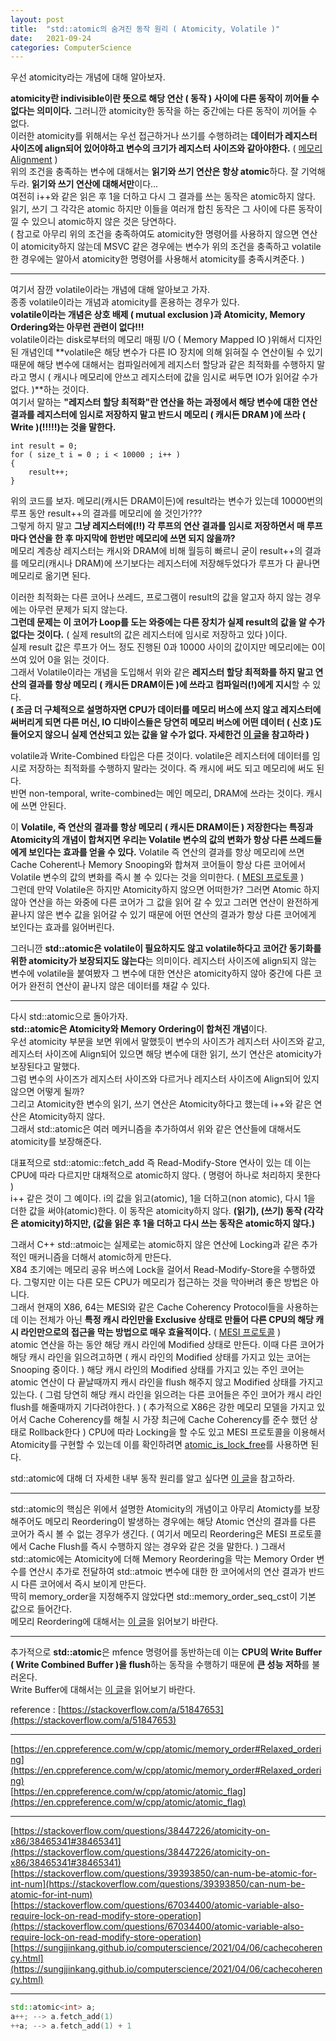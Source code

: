 ```yaml
---
layout: post
title:  "std::atomic의 숨겨진 동작 원리 ( Atomicity, Volatile )"
date:   2021-09-24
categories: ComputerScience
---
```


우선 atomicity라는 개념에 대해 알아보자.        

**atomicity란 indivisible이란 뜻으로 해당 연산 ( 동작 ) 사이에 다른 동작이 끼어들 수 없다는 의미이다.** 그러니깐 atomicity한 동작을 하는 중간에는 다른 동작이 끼어들 수 없다.                          
이러한 atomicity를 위해서는 우선 접근하거나 쓰기를 수행하려는 **데이터가 레지스터 사이즈에 align되어 있어야하고 변수의 크기가 레지스터 사이즈와 같아야한다.** ( [메모리 Alignment](https://sungjjinkang.github.io/computerscience/2021/03/28/memoryalignment.html) )        
위의 조건을 충족하는 변수에 대해서는 **읽기와 쓰기 연산은 항상 atomic**하다. 잘 기억해두라. **읽기와 쓰기 연산에 대해서만**이다...      
여전히 i++와 같은 읽은 후 1을 더하고 다시 그 결과를 쓰는 동작은 atomic하지 않다. 읽기, 쓰기 그 각각은 atomic 하지만 이들을 여러개 합친 동작은 그 사이에 다른 동작이 낄 수 있으니 atomic하지 않은 것은 당연하다.      
( 참고로 아무리 위의 조건을 충족하여도 atomicity한 명령어를 사용하지 않으면 연산이 atomicity하지 않는데 MSVC 같은 경우에는 변수가 위의 조건을 충족하고 volatile한 경우에는 알아서 atomicity한 명령어를 사용해서 atomicity를 충족시켜준다. )                 

------------------------

여기서 잠깐 volatile이라는 개념에 대해 알아보고 가자.           
종종 volatile이라는 개념과 atomicity를 혼용하는 경우가 있다.       
**volatile이라는 개념은 상호 배제 ( mutual exclusion )과 Atomicity, Memory Ordering와는 아무런 관련이 없다!!!**              
volatile이라는 disk로부터의 메모리 매핑 I/O ( Memory Mapped IO )위해서 디자인된 개념인데 **volatile은 해당 변수가 다른 IO 장치에 의해 읽혀질 수 연산이될 수 있기 때문에 해당 변수에 대해서는 컴파일러에게 레지스터 할당과 같은 최적화를 수행하지 말라고 명시 ( 캐시나 메모리에 안쓰고 레지스터에 값을 임시로 써두면 IO가 읽어갈 수가 없다. )**하는 것이다.     
여기서 말하는 **"레지스터 할당 최적화"란 연산을 하는 과정에서 해당 변수에 대한 연산 결과를 레지스터에 임시로 저장하지 말고 반드시 메모리 ( 캐시든 DRAM )에 쓰라 ( Write )(!!!!!)는 것을 말한다.**                  

```
int result = 0;
for ( size_t i = 0 ; i < 10000 ; i++ )
{
    result++;
}
```
위의 코드를 보자. 메모리(캐시든 DRAM이든)에 result라는 변수가 있는데 10000번의 루프 동안 result++의 결과를 메모리에 쓸 것인가???       
그렇게 하지 말고 **그냥 레지스터에(!!) 각 루프의 연산 결과를 임시로 저장하면서 매 루프마다 연산을 한 후 마지막에 한번만 메모리에 쓰면 되지 않을까?**                    
메모리 계층상 레지스터는 캐시와 DRAM에 비해 월등히 빠르니 굳이 result++의 결과를 메모리(캐시나 DRAM)에 쓰기보다는 레지스터에 저장해두었다가 루프가 다 끝나면 메모리로 옮기면 된다.         

이러한 최적화는 다른 코어나 쓰레드, 프로그램이 result의 값을 알고자 하지 않는 경우에는 아무런 문제가 되지 않는다.         
**그런데 문제는 이 코어가 Loop를 도는 와중에는 다른 장치가 실제 result의 값을 알 수가 없다는 것이다.** ( 실제 result의 값은 레지스터에 임시로 저장하고 있다 )이다.               
실제 result 값은 루프가 어느 정도 진행된 0과 10000 사이의 값이지만 메모리에는 0이 쓰여 있어 0을 읽는 것이다.      
그래서 Volatile이라는 개념을 도입해서 위와 같은 **레지스터 할당 최적화를 하지 말고 연산의 결과를 항상 메모리 ( 캐시든 DRAM이든 )에 쓰라고 컴파일러(!)에게 지시**할 수 있다.              
**( 조금 더 구체적으로 설명하자면 CPU가 데이터를 메모리 버스에 쓰지 않고 레지스터에 써버리게 되면 다른 머신, IO 디바이스들은 당연히 메모리 버스에 어떤 데이터 ( 신호 )도 들어오지 않으니 실제 연산되고 있는 값을 알 수가 없다. 자세한건 [이 글](https://sungjjinkang.github.io/computerscience/2021/09/26/IO_System.html)을 참고하라 )**                 

volatile과 Write-Combined 타입은 다른 것이다. volatile은 레지스터에 데이터를 임시로 저장하는 최적화를 수행하지 말라는 것이다. 즉 캐시에 써도 되고 메모리에 써도 된다.          
반면 non-temporal, write-combined는 메인 메모리, DRAM에 쓰라는 것이다. 캐시에 쓰면 안된다.         

이 **Volatile, 즉 연산의 결과를 항상 메모리 ( 캐시든 DRAM이든 ) 저장한다는 특징과 Atomicity의 개념이 합쳐지면 우리는 Volatile 변수의 값의 변화가 항상 다른 쓰레드들에게 보인다는 효과를 얻을 수 있다.** Volatile 즉 연산의 결과를 항상 메모리에 쓰면 Cache Coherent나 Memory Snooping와 합쳐져 코어들이 항상 다른 코어에서 Volatile 변수의 값의 변화를 즉시 볼 수 있다는 것을 의미한다. ( [MESI 프로토콜](https://sungjjinkang.github.io/computerscience/2021/04/06/cachecoherency.html) )                     
그런데 만약 Volatile은 하지만 Atomicity하지 않으면 어떠한가? 그러면 Atomic 하지 않아 연산을 하는 와중에 다른 코어가 그 값을 읽어 갈 수 있고 그러면 연산이 완전하게 끝나지 않은 변수 값을 읽어갈 수 있기 때문에 어떤 연산의 결과가 항상 다른 코어에게 보인다는 효과를 잃어버린다.      

그러니깐 **std::atomic은 volatile이 필요하지도 않고 volatile하다고 코어간 동기화를 위한 atomicity가 보장되지도 않는다**는 의미이다. 레지스터 사이즈에 align되지 않는 변수에 volatile을 붙여봤자 그 변수에 대한 연산은 atomicity하지 않아 중간에 다른 코어가 완전히 연산이 끝나지 않은 데이터를 채갈 수 있다.          


------------------------------

다시 std::atomic으로 돌아가자.          
**std::atomic은 Atomicity와 Memory Ordering이 합쳐진 개념**이다.                 
우선 atomicity 부분을 보면 위에서 말했듯이 변수의 사이즈가 레지스터 사이즈와 같고, 레지스터 사이즈에 Align되어 있으면 해당 변수에 대한 읽기, 쓰기 연산은 atomicity가 보장된다고 말했다.           
그럼 변수의 사이즈가 레지스터 사이즈와 다르거나 레지스터 사이즈에 Align되어 있지 않으면 어떻게 될까?      
그리고 Atomicity한 변수의 읽기, 쓰기 연산은 Atomicity하다고 했는데 i++와 같은 연산은 Atomicity하지 않다.          
그래서 std::atomic은 여러 메커니즘을 추가하여서 위와 같은 연산들에 대해서도 atomicity를 보장해준다.           
                
대표적으로 std::atomic::fetch_add 즉 Read-Modify-Store 연사이 있는 데 이는 CPU에 따라 다르지만 대채적으로 atomic하지 않다. ( 명령어 하나로 처리하지 못한다 )        
i++ 같은 것이 그 예이다. i의 값을 읽고(atomic), 1을 더하고(non atomic), 다시 1을 더한 값을 써야(atomic)한다. 이 동작은 atomicity하지 않다. **(읽기), (쓰기) 동작 (각각은 atomicity)하지만, (값을 읽은 후 1을 더하고 다시 쓰는 동작은 atomic하지 않다.)**            

그래서 C++ std::atmoic는 실제로는 atomic하지 않은 연산에 Locking과 같은 추가적인 매커니즘을 더해서 atomic하게 만든다.               
X84 초기에는 메모리 공유 버스에 Lock을 걸어서 Read-Modify-Store을 수행하였다. 그렇지만 이는 다른 모든 CPU가 메모리가 접근하는 것을 막아버려 좋은 방법은 아니다.            
그래서 현재의 X86, 64는 MESI와 같은 Cache Coherency Protocol들을 사용하는 데 이는 전체가 아닌 **특정 캐시 라인만을 Exclusive 상태로 만들어 다른 CPU의 해당 캐시 라인만으로의 접근을 막는 방법으로 매우 효율적이다.** ( [MESI 프로토콜](https://sungjjinkang.github.io/computerscience/2021/04/06/cachecoherency.html) )                 
atomic 연산을 하는 동안 해당 캐시 라인에 Modified 상태로 만든다. 이때 다른 코어가 해당 캐시 라인을 읽으려고하면 ( 캐시 라인의 Modified 상태를 가지고 있는 코어는 Snooping 중이다. ) 해당 캐시 라인의 Modified 상태를 가지고 있는 주인 코어는 atomic 연산이 다 끝날때까지 캐시 라인을 flush 해주지 않고 Modified 상태를 가지고 있는다. ( 그럼 당연히 해당 캐시 라인을 읽으려는 다른 코어들은 주인 코어가 캐시 라인 flush를 해줄때까지 기다려야한다. ) ( 추가적으로 X86은 강한 메모리 모델을 가지고 있어서 Cache Coherency를 해칠 시 가장 최근에 Cache Coherency를 준수 했던 상태로 Rollback한다 )
CPU에 따라 Locking을 할 수도 있고 MESI 프로토콜을 이용해서 Atomicity를 구현할 수 있는데 이를 확인하려면 [atomic_is_lock_free](https://en.cppreference.com/w/cpp/atomic/atomic_is_lock_free)를 사용하면 된다.         

std::atomic에 대해 더 자세한 내부 동작 원리를 알고 싶다면 [이 글](https://fgiesen.wordpress.com/2014/08/18/atomics-and-contention/)을 참고하라.          

-------------------------------------------------


std::atomic의 핵심은 위에서 설명한 Atomicity의 개념이고 아무리 Atomicty를 보장해주어도 메모리 Reordering이 발생하는 경우에는 해당 Atomic 연산의 결과를 다른 코어가 즉시 볼 수 없는 경우가 생긴다. ( 여기서 메모리 Reordering은 MESI 프로토콜에서 Cache Flush를 즉시 수행하지 않는 경우와 같은 것을 말한다. ) 그래서 std::atomic에는 Atomicity에 더해 Memory Reordering을 막는 Memory Order 변수를 연산시 추가로 전달하여 std::atmoic 변수에 대한 한 코어에서의 연산 결과가 반드시 다른 코어에서 즉시 보이게 만든다.      
딱히 memory_order을 지정해주지 않았다면 std::memory_order_seq_cst이 기본 값으로 들어간다.                        
메모리 Reordering에 대해서는 [이 글](https://sungjjinkang.github.io/computerscience/2021/05/13/MemoryReordering.html)을 읽어보기 바란다.        


--------------------------------

추가적으로 **std::atomic**은 mfence 명령어를 동반하는데 이는 **CPU의 Write Buffer ( Write Combined Buffer )을 flush**하는 동작을 수행하기 때문에 **큰 성능 저하**를 불러온다.       
Write Buffer에 대해서는 [이 글](https://sungjjinkang.github.io/computerscience/2021/09/28/nonTemporalMemoryHint.html)을 읽어보기 바란다.       

reference : [https://stackoverflow.com/a/51847653](https://stackoverflow.com/a/51847653)


-------------------------------



[https://en.cppreference.com/w/cpp/atomic/memory_order#Relaxed_ordering](https://en.cppreference.com/w/cpp/atomic/memory_order#Relaxed_ordering)       
[https://en.cppreference.com/w/cpp/atomic/atomic_flag](https://en.cppreference.com/w/cpp/atomic/atomic_flag)           


-----------------------------------------------------

[https://stackoverflow.com/questions/38447226/atomicity-on-x86/38465341#38465341](https://stackoverflow.com/questions/38447226/atomicity-on-x86/38465341#38465341)                 
[https://stackoverflow.com/questions/39393850/can-num-be-atomic-for-int-num](https://stackoverflow.com/questions/39393850/can-num-be-atomic-for-int-num)       
[https://stackoverflow.com/questions/67034400/atomic-variable-also-require-lock-on-read-modify-store-operation](https://stackoverflow.com/questions/67034400/atomic-variable-also-require-lock-on-read-modify-store-operation)        
[https://sungjjinkang.github.io/computerscience/2021/04/06/cachecoherency.html](https://sungjjinkang.github.io/computerscience/2021/04/06/cachecoherency.html)        

-----------------------------------------------------

```c++
std::atomic<int> a;
a++; --> a.fetch_add(1)
++a; --> a.fetch_add(1) + 1
```
